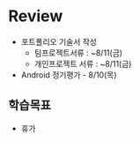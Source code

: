 # Review
- 포트폴리오 기술서 작성
  - 팀프로젝트서류 : ~8/11(금)
  - 개인프로젝트 서류 : ~8/11(금)
- Android 정기평가 - 8/10(목)



## 학습목표
- 휴가
